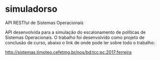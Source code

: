 # simuladorso
API RESTful de Sistemas Operacionais

API desenvolvida para a simulação do escalonamento de políticas de Sistemas Operacionais.
O trabalho foi desenvolvido como projeto de conclusão de curso, abaixo o link de onde pode ler sobre todo o trabalho:

http://sistemas.timoteo.cefetmg.br/nos/bd:tcc:ec:2017:ferreira
